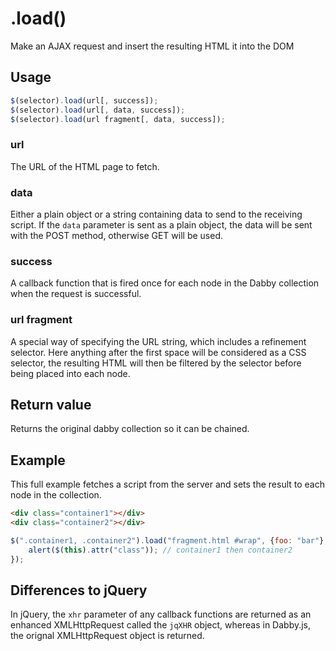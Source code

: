 # .load()

Make an AJAX request and insert the resulting HTML it into the DOM

## Usage

```javascript
$(selector).load(url[, success]);
$(selector).load(url[, data, success]);
$(selector).load(url fragment[, data, success]);
```

### url

The URL of the HTML page to fetch.

### data

Either a plain object or a string containing data to send to the receiving script. If the `data` parameter is sent as a plain object, the data will be sent with the POST method, otherwise GET will be used.

### success

A callback function that is fired once for each node in the Dabby collection when the request is successful.

### url fragment

A special way of specifying the URL string, which includes a refinement selector. Here anything after the first space will be considered as a CSS selector, the resulting HTML will then be filtered by the selector before being placed into each node.

## Return value

Returns the original dabby collection so it can be chained.

## Example

This full example fetches a script from the server and sets the result to each node in the collection.

```html
<div class="container1"></div>
<div class="container2"></div>
```

```javascript
$(".container1, .container2").load("fragment.html #wrap", {foo: "bar"}, function (response, status, xhr) {
	alert($(this).attr("class")); // container1 then container2
});
```

## Differences to jQuery

In jQuery, the `xhr` parameter of any callback functions are returned as an enhanced XMLHttpRequest called the `jqXHR` object, whereas in Dabby.js, the orignal XMLHttpRequest object is returned.
